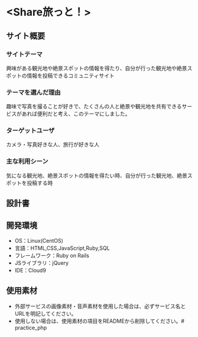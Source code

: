 # <Share旅っと！>

## サイト概要
### サイトテーマ
興味がある観光地や絶景スポットの情報を得たり、自分が行った観光地や絶景スポットの情報を投稿できるコミュニティサイト


### テーマを選んだ理由
趣味で写真を撮ることが好きで、たくさんの人と絶景や観光地を共有できるサービスがあれば便利だと考え、このテーマにしました。


### ターゲットユーザ
カメラ・写真好きな人、旅行が好きな人


### 主な利用シーン
気になる観光地、絶景スポットの情報を得たい時、自分が行った観光地、絶景スポットを投稿する時


## 設計書


## 開発環境
- OS：Linux(CentOS)
- 言語：HTML,CSS,JavaScript,Ruby,SQL
- フレームワーク：Ruby on Rails
- JSライブラリ：jQuery
- IDE：Cloud9

## 使用素材
- 外部サービスの画像素材・音声素材を使用した場合は、必ずサービス名とURLを明記してください。
- 使用しない場合は、使用素材の項目をREADMEから削除してください。# practice_php
